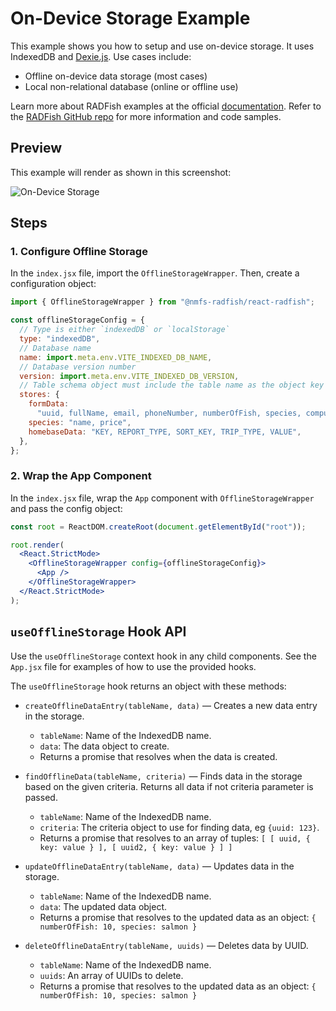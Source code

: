 # On-Device Storage Example

This example shows you how to setup and use on-device storage. It uses IndexedDB and [Dexie.js](https://dexie.org/docs/Tutorial/Getting-started). Use cases include:

- Offline on-device data storage (most cases)
- Local non-relational database (online or offline use)

Learn more about RADFish examples at the official [documentation](https://nmfs-radfish.github.io/radfish/developer-documentation/examples-and-templates#examples). Refer to the [RADFish GitHub repo](https://nmfs-radfish.github.io/radfish/) for more information and code samples.

## Preview
This example will render as shown in this screenshot:

![On-Device Storage](./src/assets/on-device-storage.png)

## Steps

### 1. Configure Offline Storage 
In the `index.jsx` file, import the `OfflineStorageWrapper`. Then, create a configuration object:

```jsx
import { OfflineStorageWrapper } from "@nmfs-radfish/react-radfish";

const offlineStorageConfig = {
  // Type is either `indexedDB` or `localStorage`
  type: "indexedDB",
  // Database name
  name: import.meta.env.VITE_INDEXED_DB_NAME,
  // Database version number
  version: import.meta.env.VITE_INDEXED_DB_VERSION,
  // Table schema object must include the table name as the object key and a comma-separated string as the value. Please note `uuid` must be the first value in `formData` table.
  stores: {
    formData:
      "uuid, fullName, email, phoneNumber, numberOfFish, species, computedPrice, isDraft",
    species: "name, price",
    homebaseData: "KEY, REPORT_TYPE, SORT_KEY, TRIP_TYPE, VALUE",
  },
};
```

### 2. Wrap the App Component 
In the `index.jsx` file, wrap the `App` component with `OfflineStorageWrapper` and pass the config object:

```jsx
const root = ReactDOM.createRoot(document.getElementById("root"));

root.render(
  <React.StrictMode>
    <OfflineStorageWrapper config={offlineStorageConfig}>
      <App />
    </OfflineStorageWrapper>
  </React.StrictMode>
);
```

## `useOfflineStorage` Hook API

Use the `useOfflineStorage` context hook in any child components. See the `App.jsx` file for examples of how to use the provided hooks.

The `useOfflineStorage` hook returns an object with these methods:

- `createOfflineDataEntry(tableName, data)` — Creates a new data entry in the storage.

  - `tableName`: Name of the IndexedDB name.
  - `data`: The data object to create.
  - Returns a promise that resolves when the data is created.

- `findOfflineData(tableName, criteria)` — Finds data in the storage based on the given criteria. Returns all data if not criteria parameter is passed.

  - `tableName`: Name of the IndexedDB name.
  - `criteria`: The criteria object to use for finding data, eg `{uuid: 123}`.
  - Returns a promise that resolves to an array of tuples:
    `[ [ uuid, { key: value } ], [ uuid2, { key: value } ] ]`

- `updateOfflineDataEntry(tableName, data)` — Updates data in the storage.

  - `tableName`: Name of the IndexedDB name.
  - `data`: The updated data object.
  - Returns a promise that resolves to the updated data as an object:
    `{ numberOfFish: 10, species: salmon }`

- `deleteOfflineDataEntry(tableName, uuids)` — Deletes data by UUID.
  - `tableName`: Name of the IndexedDB name.
  - `uuids`: An array of UUIDs to delete.
  - Returns a promise that resolves to the updated data as an object:
    `{ numberOfFish: 10, species: salmon }`

